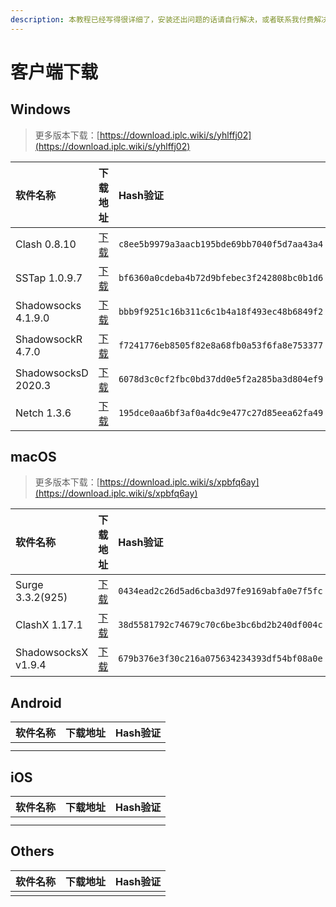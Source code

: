 ```yaml
---
description: 本教程已经写得很详细了，安装还出问题的话请自行解决，或者联系我付费解决
---
```


# 客户端下载

## Windows

> 更多版本下载：[https://download.iplc.wiki/s/yhlffj02](https://download.iplc.wiki/s/yhlffj02)

| 软件名称 | 下载地址 | Hash验证 |
| :--- | :--- | :--- |
| Clash 0.8.10 | [下载](https://download.iplc.wiki/s/b1a37iq4) | `c8ee5b9979a3aacb195bde69bb7040f5d7aa43a4` |
| SSTap 1.0.9.7 | [下载](https://download.iplc.wiki/s/n0qipi5o) | `bf6360a0cdeba4b72d9bfebec3f242808bc0b1d6` |
| Shadowsocks 4.1.9.0 | [下载](https://download.iplc.wiki/s/vf4csmhk) | `bbb9f9251c16b311c6c1b4a18f493ec48b6849f2` |
| ShadowsockR 4.7.0 | [下载](https://download.iplc.wiki/s/8pkeipv5) | `f7241776eb8505f82e8a68fb0a53f6fa8e753377` |
| ShadowsocksD 2020.3 | [下载](https://download.iplc.wiki/s/wc0rsgv2) | `6078d3c0cf2fbc0bd37dd0e5f2a285ba3d804ef9` |
| Netch 1.3.6 | [下载](https://download.iplc.wiki/s/dt3ciy44) | `195dce0aa6bf3af0a4dc9e477c27d85eea62fa49` |

## macOS

> 更多版本下载：[https://download.iplc.wiki/s/xpbfq6ay](https://download.iplc.wiki/s/xpbfq6ay)

| 软件名称 | 下载地址 | Hash验证 |
| :--- | :--- | :--- |
| Surge 3.3.2\(925\) | [下载](https://download.iplc.wiki/s/ved3zvf4) | `0434ead2c26d5ad6cba3d97fe9169abfa0e7f5fc` |
| ClashX 1.17.1 | [下载](https://download.iplc.wiki/s/jq06pcwr) | `38d5581792c74679c70c6be3bc6bd2b240df004c` |
| ShadowsocksX v1.9.4 | [下载](https://download.iplc.wiki/s/dskyns60) | `679b376e3f30c216a075634234393df54bf08a0e` |

## Android

| 软件名称 | 下载地址 | Hash验证 |
| :--- | :--- | :--- |
|  |  |  |
|  |  |  |

## iOS

| 软件名称 | 下载地址 | Hash验证 |
| :--- | :--- | :--- |
|  |  |  |
|  |  |  |

## Others

| 软件名称 | 下载地址 | Hash验证 |
| :--- | :--- | :--- |
|  |  |  |

